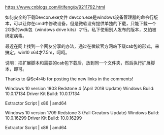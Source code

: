 https://www.cnblogs.com/litifeng/p/9211792.html

如何安全的下载Devcon.exe文件
devcon.exe是windows设备管理器的命令行版本，可以让你在cmd中修改设备，但是微软没有提供单独的下载，只能下载一个2G多的wdk包（windows drive kits）才行。私下使用别人发布的版本，又怕被绑定病毒。

最近在网上找到一个网友分享的办法，通过在微软官方网站下载cab包的形式，来搞定。win10 x64才7.5m，呵呵。

说明：把扩展脚本和需要的cab包下载后，放到同一个文件夹，然后执行扩展脚本，即可。

Thanks to @Sc4r4b for posting the new links in the comments!

Windows 10 version 1803 Redstone 4
(April 2018 Update)
Windows Build: 10.0.17134
Driver Kit Build: 10.0.17134

Extractor Script | x86 | amd64

Windows 10 version 1709 Redstone 3
(Fall Creators Update)
Windows Build: 10.0.16299
Driver Kit Build: 10.0.16299

Extractor Script | x86 | amd64
